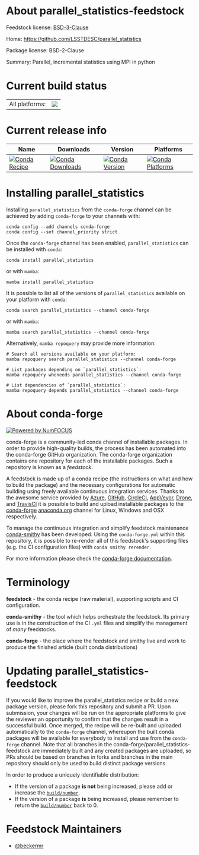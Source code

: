 About parallel_statistics-feedstock
===================================

Feedstock license: [BSD-3-Clause](https://github.com/conda-forge/parallel_statistics-feedstock/blob/main/LICENSE.txt)

Home: https://github.com/LSSTDESC/parallel_statistics

Package license: BSD-2-Clause

Summary: Parallel, incremental statistics using MPI in python

Current build status
====================


<table><tr><td>All platforms:</td>
    <td>
      <a href="https://dev.azure.com/conda-forge/feedstock-builds/_build/latest?definitionId=18952&branchName=main">
        <img src="https://dev.azure.com/conda-forge/feedstock-builds/_apis/build/status/parallel_statistics-feedstock?branchName=main">
      </a>
    </td>
  </tr>
</table>

Current release info
====================

| Name | Downloads | Version | Platforms |
| --- | --- | --- | --- |
| [![Conda Recipe](https://img.shields.io/badge/recipe-parallel_statistics-green.svg)](https://anaconda.org/conda-forge/parallel_statistics) | [![Conda Downloads](https://img.shields.io/conda/dn/conda-forge/parallel_statistics.svg)](https://anaconda.org/conda-forge/parallel_statistics) | [![Conda Version](https://img.shields.io/conda/vn/conda-forge/parallel_statistics.svg)](https://anaconda.org/conda-forge/parallel_statistics) | [![Conda Platforms](https://img.shields.io/conda/pn/conda-forge/parallel_statistics.svg)](https://anaconda.org/conda-forge/parallel_statistics) |

Installing parallel_statistics
==============================

Installing `parallel_statistics` from the `conda-forge` channel can be achieved by adding `conda-forge` to your channels with:

```
conda config --add channels conda-forge
conda config --set channel_priority strict
```

Once the `conda-forge` channel has been enabled, `parallel_statistics` can be installed with `conda`:

```
conda install parallel_statistics
```

or with `mamba`:

```
mamba install parallel_statistics
```

It is possible to list all of the versions of `parallel_statistics` available on your platform with `conda`:

```
conda search parallel_statistics --channel conda-forge
```

or with `mamba`:

```
mamba search parallel_statistics --channel conda-forge
```

Alternatively, `mamba repoquery` may provide more information:

```
# Search all versions available on your platform:
mamba repoquery search parallel_statistics --channel conda-forge

# List packages depending on `parallel_statistics`:
mamba repoquery whoneeds parallel_statistics --channel conda-forge

# List dependencies of `parallel_statistics`:
mamba repoquery depends parallel_statistics --channel conda-forge
```


About conda-forge
=================

[![Powered by
NumFOCUS](https://img.shields.io/badge/powered%20by-NumFOCUS-orange.svg?style=flat&colorA=E1523D&colorB=007D8A)](https://numfocus.org)

conda-forge is a community-led conda channel of installable packages.
In order to provide high-quality builds, the process has been automated into the
conda-forge GitHub organization. The conda-forge organization contains one repository
for each of the installable packages. Such a repository is known as a *feedstock*.

A feedstock is made up of a conda recipe (the instructions on what and how to build
the package) and the necessary configurations for automatic building using freely
available continuous integration services. Thanks to the awesome service provided by
[Azure](https://azure.microsoft.com/en-us/services/devops/), [GitHub](https://github.com/),
[CircleCI](https://circleci.com/), [AppVeyor](https://www.appveyor.com/),
[Drone](https://cloud.drone.io/welcome), and [TravisCI](https://travis-ci.com/)
it is possible to build and upload installable packages to the
[conda-forge](https://anaconda.org/conda-forge) [anaconda.org](https://anaconda.org/)
channel for Linux, Windows and OSX respectively.

To manage the continuous integration and simplify feedstock maintenance
[conda-smithy](https://github.com/conda-forge/conda-smithy) has been developed.
Using the ``conda-forge.yml`` within this repository, it is possible to re-render all of
this feedstock's supporting files (e.g. the CI configuration files) with ``conda smithy rerender``.

For more information please check the [conda-forge documentation](https://conda-forge.org/docs/).

Terminology
===========

**feedstock** - the conda recipe (raw material), supporting scripts and CI configuration.

**conda-smithy** - the tool which helps orchestrate the feedstock.
                   Its primary use is in the construction of the CI ``.yml`` files
                   and simplify the management of *many* feedstocks.

**conda-forge** - the place where the feedstock and smithy live and work to
                  produce the finished article (built conda distributions)


Updating parallel_statistics-feedstock
======================================

If you would like to improve the parallel_statistics recipe or build a new
package version, please fork this repository and submit a PR. Upon submission,
your changes will be run on the appropriate platforms to give the reviewer an
opportunity to confirm that the changes result in a successful build. Once
merged, the recipe will be re-built and uploaded automatically to the
`conda-forge` channel, whereupon the built conda packages will be available for
everybody to install and use from the `conda-forge` channel.
Note that all branches in the conda-forge/parallel_statistics-feedstock are
immediately built and any created packages are uploaded, so PRs should be based
on branches in forks and branches in the main repository should only be used to
build distinct package versions.

In order to produce a uniquely identifiable distribution:
 * If the version of a package **is not** being increased, please add or increase
   the [``build/number``](https://docs.conda.io/projects/conda-build/en/latest/resources/define-metadata.html#build-number-and-string).
 * If the version of a package **is** being increased, please remember to return
   the [``build/number``](https://docs.conda.io/projects/conda-build/en/latest/resources/define-metadata.html#build-number-and-string)
   back to 0.

Feedstock Maintainers
=====================

* [@beckermr](https://github.com/beckermr/)

